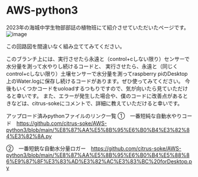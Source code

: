 # AWS-python3
2023年の海城中学生物部部誌の植物班にて紹介させていただいたページです。
![image](https://github.com/citrus-soke/AWS-python3/assets/126365532/6bebcaca-117f-46d2-b524-ce84834e3b6c)

この回路図を間違いなく組み立ててみてください。

このブランチ上には、実行させたら永遠と（control+cしない限り）センサーで水分量を測って水やりし続けるコードと、
実行させたら、永遠と（同じくcontrol+cしない限り）土壌センサーで水分量を測ってraspberry piのDesktop上のWater.logに保存し続けるコードがあります。ぜひ使ってみてください。
今後もいくつかコードをuoloadするつもりですので、気が向いたら見ていただけると幸いです。
また、エラーが発生した場合や、僕のコードに改善点があるときなどは、citrus-sokeにコメントで、詳細に教えていただけると幸いです。

アップロード済みpythonファイルのリンク一覧
①　一番短純な自動水やりコード　https://github.com/citrus-soke/AWS-python3/blob/main/%E8%87%AA%E5%8B%95%E6%B0%B4%E3%82%84%E3%82%8A.py

②　一番短銃な自動水分量ロガー　https://github.com/citrus-soke/AWS-python3/blob/main/%E8%87%AA%E5%8B%95%E6%B0%B4%E5%88%86%E9%87%8F%E3%83%AD%E3%82%AC%E3%83%BC%20forDesktop.py
